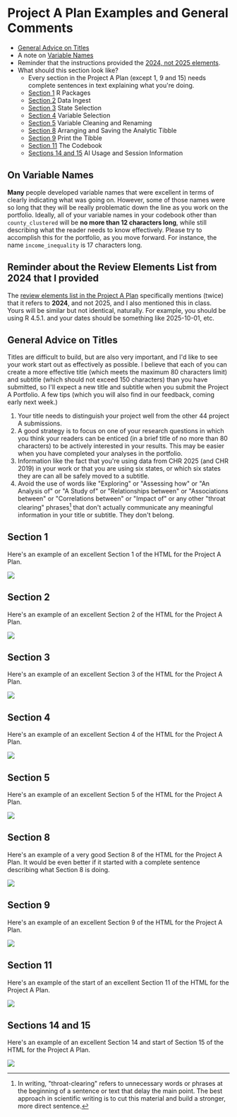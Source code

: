 # Project A Plan Examples and General Comments

- [General Advice on Titles](#general-advice-on-titles)
- A note on [Variable Names](#on-variable-names)
- Reminder that the instructions provided the [2024, not 2025 elements](#reminder-about-the-review-elements-list-from-2024-that-i-provided).
- What should this section look like?
  - Every section in the Project A Plan (except 1, 9 and 15) needs complete sentences in text explaining what you're doing.
  - [Section 1](#section-1) R Packages
  - [Section 2](#section-2) Data Ingest
  - [Section 3](#section-3) State Selection
  - [Section 4](#section-4) Variable Selection
  - [Section 5](#section-5) Variable Cleaning and Renaming
  - [Section 8](#section-8) Arranging and Saving the Analytic Tibble
  - [Section 9](#section-9) Print the Tibble
  - [Section 11](#section-11) The Codebook
  - [Sections 14 and 15](#sections-14-and-15) AI Usage and Session Information

## On Variable Names

**Many** people developed variable names that were excellent in terms of clearly indicating what was going on. However, some of those names were so long that they will be really problematic down the line as you work on the portfolio. Ideally, all of your variable names in your codebook other than `county_clustered` will be **no more than 12 characters long**, while still describing what the reader needs to know effectively. Please try to accomplish this for the portfolio, as you move forward. For instance, the name `income_inequality` is 17 characters long.

## Reminder about the Review Elements List from 2024 that I provided

The [review elements list in the Project A Plan](https://thomaselove.github.io/431-projectA-2025/plan.html#checklist-review-elements-for-the-project-a-plan) specifically mentions (twice) that it refers to **2024**, and not 2025, and I also mentioned this in class. Yours will be similar but not identical, naturally. For example, you should be using R 4.5.1. and your dates should be something like 2025-10-01, etc.

## General Advice on Titles

Titles are difficult to build, but are also very important, and I'd like to see your work start out as effectively as possible. I believe that each of you can create a more effective title (which meets the maximum 80 characters limit) and subtitle (which should not exceed 150 characters) than you have submitted, so I'll expect a new title and subtitle when you submit the Project A Portfolio. A few tips (which you will also find in our feedback, coming early next week.)

1. Your title needs to distinguish your project well from the other 44 project A submissions.
2. A good strategy is to focus on one of your research questions in which you think your readers can be enticed (in a brief title of no more than 80 characters) to be actively interested in your results. This may be easier when you have completed your analyses in the portfolio.
3. Information like the fact that you're using data from CHR 2025 (and CHR 2019) in your work or that you are using six states, or which six states they are can all be safely moved to a subtitle.
4. Avoid the use of words like "Exploring" or "Assessing how" or "An Analysis of" or "A Study of" or "Relationships between" or "Associations between" or "Correlations between" or "Impact of" or any other "throat clearing" phrases[^1] that don't actually communicate any meaningful information in your title or subtitle. They don't belong.



## Section 1

Here's an example of an excellent Section 1 of the HTML for the Project A Plan.

![](https://github.com/THOMASELOVE/431-classes-2025/blob/main/projectA/plans/projA_plan_section1.png)

## Section 2

Here's an example of an excellent Section 2 of the HTML for the Project A Plan.

![](https://github.com/THOMASELOVE/431-classes-2025/blob/main/projectA/plans/projA_plan_section2.png)

## Section 3

Here's an example of an excellent Section 3 of the HTML for the Project A Plan.

![](https://github.com/THOMASELOVE/431-classes-2025/blob/main/projectA/plans/projA_plan_section3.png)

## Section 4

Here's an example of an excellent Section 4 of the HTML for the Project A Plan.

![](https://github.com/THOMASELOVE/431-classes-2025/blob/main/projectA/plans/projA_plan_section4.png)

## Section 5

Here's an example of an excellent Section 5 of the HTML for the Project A Plan.

![](https://github.com/THOMASELOVE/431-classes-2025/blob/main/projectA/plans/projA_plan_section5.png)

## Section 8

Here's an example of a very good Section 8 of the HTML for the Project A Plan. It would be even better if it started with a complete sentence describing what Section 8 is doing.

![](https://github.com/THOMASELOVE/431-classes-2025/blob/main/projectA/plans/projA_plan_section8.png)

## Section 9

Here's an example of an excellent Section 9 of the HTML for the Project A Plan.

![](https://github.com/THOMASELOVE/431-classes-2025/blob/main/projectA/plans/projA_plan_section9.png)

## Section 11

Here's an example of the start of an excellent Section 11 of the HTML for the Project A Plan. 

![](https://github.com/THOMASELOVE/431-classes-2025/blob/main/projectA/plans/projA_plan_section11.png)


## Sections 14 and 15

Here's an example of an excellent Section 14 and start of Section 15 of the HTML for the Project A Plan.

![](https://github.com/THOMASELOVE/431-classes-2025/blob/main/projectA/plans/projA_plan_section14.png)


[^1]: In writing, "throat-clearing" refers to unnecessary words or phrases at the beginning of a sentence or text that delay the main point. The best approach in scientific writing is to cut this material and build a stronger, more direct sentence.
